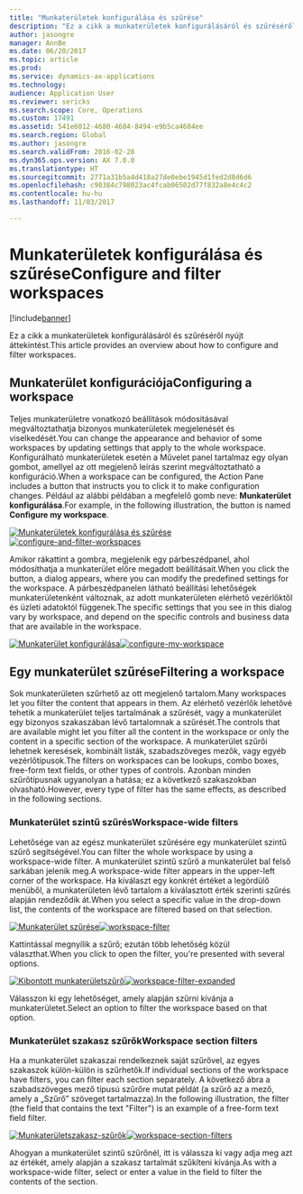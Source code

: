 ```yaml
---
title: "Munkaterületek konfigurálása és szűrése"
description: "Ez a cikk a munkaterületek konfigurálásáról és szűréséről nyújt áttekintést."
author: jasongre
manager: AnnBe
ms.date: 06/20/2017
ms.topic: article
ms.prod: 
ms.service: dynamics-ax-applications
ms.technology: 
audience: Application User
ms.reviewer: sericks
ms.search.scope: Core, Operations
ms.custom: 17491
ms.assetid: 541e6012-4680-4684-8494-e9b5ca4684ee
ms.search.region: Global
ms.author: jasongre
ms.search.validFrom: 2016-02-28
ms.dyn365.ops.version: AX 7.0.0
ms.translationtype: HT
ms.sourcegitcommit: 2771a31b5a4d418a27de0ebe1945d1fed2d8d6d6
ms.openlocfilehash: c90384c798023ac4fcab06502d77f832a8e4c4c2
ms.contentlocale: hu-hu
ms.lasthandoff: 11/03/2017

---
```


# <a name="configure-and-filter-workspaces"></a><span data-ttu-id="ec660-103">Munkaterületek konfigurálása és szűrése</span><span class="sxs-lookup"><span data-stu-id="ec660-103">Configure and filter workspaces</span></span>

[!include[banner](../includes/banner.md)]


<span data-ttu-id="ec660-104">Ez a cikk a munkaterületek konfigurálásáról és szűréséről nyújt áttekintést.</span><span class="sxs-lookup"><span data-stu-id="ec660-104">This article provides an overview about how to configure and filter workspaces.</span></span>

<a name="configuring-a-workspace"></a><span data-ttu-id="ec660-105">Munkaterület konfigurációja</span><span class="sxs-lookup"><span data-stu-id="ec660-105">Configuring a workspace</span></span>
-----------------------

<span data-ttu-id="ec660-106">Teljes munkaterületre vonatkozó beállítások módosításával megváltoztathatja bizonyos munkaterületek megjelenését és viselkedését.</span><span class="sxs-lookup"><span data-stu-id="ec660-106">You can change the appearance and behavior of some workspaces by updating settings that apply to the whole workspace.</span></span> <span data-ttu-id="ec660-107">Konfigurálható munkaterületek esetén a Művelet panel tartalmaz egy olyan gombot, amellyel az ott megjelenő leírás szerint megváltoztatható a konfiguráció.</span><span class="sxs-lookup"><span data-stu-id="ec660-107">When a workspace can be configured, the Action Pane includes a button that instructs you to click it to make configuration changes.</span></span> <span data-ttu-id="ec660-108">Például az alábbi példában a megfelelő gomb neve: **Munkaterület konfigurálása**.</span><span class="sxs-lookup"><span data-stu-id="ec660-108">For example, in the following illustration, the button is named **Configure my workspace**.</span></span> 

<span data-ttu-id="ec660-109">[![Munkaterületek konfigurálása és szűrése](./media/configure-and-filter-workspaces.png)](./media/configure-and-filter-workspaces.png)</span><span class="sxs-lookup"><span data-stu-id="ec660-109">[![configure-and-filter-workspaces](./media/configure-and-filter-workspaces.png)](./media/configure-and-filter-workspaces.png)</span></span>   

<span data-ttu-id="ec660-110">Amikor rákattint a gombra, megjelenik egy párbeszédpanel, ahol módosíthatja a munkaterület előre megadott beállításait.</span><span class="sxs-lookup"><span data-stu-id="ec660-110">When you click the button, a dialog appears, where you can modify the predefined settings for the workspace.</span></span> <span data-ttu-id="ec660-111">A párbeszédpanelen látható beállítási lehetőségek munkaterületenként változnak, az adott munkaterületen elérhető vezérlőktől és üzleti adatoktól függenek.</span><span class="sxs-lookup"><span data-stu-id="ec660-111">The specific settings that you see in this dialog vary by workspace, and depend on the specific controls and business data that are available in the workspace.</span></span> 

<span data-ttu-id="ec660-112">[![Munkaterület konfigurálása](./media/configure-my-workspace.png)](./media/configure-my-workspace.png)</span><span class="sxs-lookup"><span data-stu-id="ec660-112">[![configure-my-workspace](./media/configure-my-workspace.png)](./media/configure-my-workspace.png)</span></span>

## <a name="filtering-a-workspace"></a><span data-ttu-id="ec660-113">Egy munkaterület szűrése</span><span class="sxs-lookup"><span data-stu-id="ec660-113">Filtering a workspace</span></span>
<span data-ttu-id="ec660-114">Sok munkaterületen szűrhető az ott megjelenő tartalom.</span><span class="sxs-lookup"><span data-stu-id="ec660-114">Many workspaces let you filter the content that appears in them.</span></span> <span data-ttu-id="ec660-115">Az elérhető vezérlők lehetővé tehetik a munkaterület teljes tartalmának a szűrését, vagy a munkaterület egy bizonyos szakaszában lévő tartalomnak a szűrését.</span><span class="sxs-lookup"><span data-stu-id="ec660-115">The controls that are available might let you filter all the content in the workspace or only the content in a specific section of the workspace.</span></span> <span data-ttu-id="ec660-116">A munkaterület szűrői lehetnek keresések, kombinált listák, szabadszöveges mezők, vagy egyéb vezérlőtípusok.</span><span class="sxs-lookup"><span data-stu-id="ec660-116">The filters on workspaces can be lookups, combo boxes, free-form text fields, or other types of controls.</span></span> <span data-ttu-id="ec660-117">Azonban minden szűrőtípusnak ugyanolyan a hatása; ez a következő szakaszokban olvasható.</span><span class="sxs-lookup"><span data-stu-id="ec660-117">However, every type of filter has the same effects, as described in the following sections.</span></span>

### <a name="workspace-wide-filters"></a><span data-ttu-id="ec660-118">Munkaterület szintű szűrés</span><span class="sxs-lookup"><span data-stu-id="ec660-118">Workspace-wide filters</span></span>

<span data-ttu-id="ec660-119">Lehetősége van az egész munkaterület szűrésére egy munkaterület szintű szűrő segítségével.</span><span class="sxs-lookup"><span data-stu-id="ec660-119">You can filter the whole workspace by using a workspace-wide filter.</span></span> <span data-ttu-id="ec660-120">A munkaterület szintű szűrő a munkaterület bal felső sarkában jelenik meg.</span><span class="sxs-lookup"><span data-stu-id="ec660-120">A workspace-wide filter appears in the upper-left corner of the workspace.</span></span> <span data-ttu-id="ec660-121">Ha kiválaszt egy konkrét értéket a legördülő menüből, a munkaterületen lévő tartalom a kiválasztott érték szerinti szűrés alapján rendeződik át.</span><span class="sxs-lookup"><span data-stu-id="ec660-121">When you select a specific value in the drop-down list, the contents of the workspace are filtered based on that selection.</span></span> 

<span data-ttu-id="ec660-122">[![Munkaterület szűrése](./media/workspace-filter.png)](./media/workspace-filter.png)</span><span class="sxs-lookup"><span data-stu-id="ec660-122">[![workspace-filter](./media/workspace-filter.png)](./media/workspace-filter.png)</span></span> 

<span data-ttu-id="ec660-123">Kattintással megnyílik a szűrő; ezután több lehetőség közül választhat.</span><span class="sxs-lookup"><span data-stu-id="ec660-123">When you click to open the filter, you're presented with several options.</span></span> 

<span data-ttu-id="ec660-124">[![Kibontott munkaterületszűrő](./media/workspace-filter-expanded.png)](./media/workspace-filter-expanded.png)</span><span class="sxs-lookup"><span data-stu-id="ec660-124">[![workspace-filter-expanded](./media/workspace-filter-expanded.png)](./media/workspace-filter-expanded.png)</span></span> 

<span data-ttu-id="ec660-125">Válasszon ki egy lehetőséget, amely alapján szűrni kívánja a munkaterületet.</span><span class="sxs-lookup"><span data-stu-id="ec660-125">Select an option to filter the workspace based on that option.</span></span>

### <a name="workspace-section-filters"></a><span data-ttu-id="ec660-126">Munkaterület szakasz szűrők</span><span class="sxs-lookup"><span data-stu-id="ec660-126">Workspace section filters</span></span>

<span data-ttu-id="ec660-127">Ha a munkaterület szakaszai rendelkeznek saját szűrővel, az egyes szakaszok külön-külön is szűrhetők.</span><span class="sxs-lookup"><span data-stu-id="ec660-127">If individual sections of the workspace have filters, you can filter each section separately.</span></span> <span data-ttu-id="ec660-128">A következő ábra a szabadszöveges mező típusú szűrőre mutat példát (a szűrő az a mező, amely a „Szűrő” szöveget tartalmazza).</span><span class="sxs-lookup"><span data-stu-id="ec660-128">In the following illustration, the filter (the field that contains the text "Filter") is an example of a free-form text field filter.</span></span> 

<span data-ttu-id="ec660-129">[![Munkaterületszakasz-szűrők](./media/workspace-section-filters.png)](./media/workspace-section-filters.png)</span><span class="sxs-lookup"><span data-stu-id="ec660-129">[![workspace-section-filters](./media/workspace-section-filters.png)](./media/workspace-section-filters.png)</span></span> 

<span data-ttu-id="ec660-130">Ahogyan a munkaterület szintű szűrőnél, itt is válassza ki vagy adja meg azt az értékét, amely alapján a szakasz tartalmát szűkíteni kívánja.</span><span class="sxs-lookup"><span data-stu-id="ec660-130">As with a workspace-wide filter, select or enter a value in the field to filter the contents of the section.</span></span>




